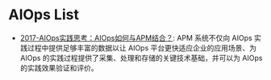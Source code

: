 # AIOps List

- [2017-AIOps实践思考：AIOps如何与APM结合？](https://mp.weixin.qq.com/s/7CPjYZWRwoEhfcnSDKjWAQ): APM 系统不仅向 AIOps 实践过程中提供足够丰富的数据以让 AIOps 平台更快适应企业的应用场景、为 AIOps 的实践过程提供了采集、处理和存储的关键技术基础，并可以为 AIOps 的实践效果验证和评价。